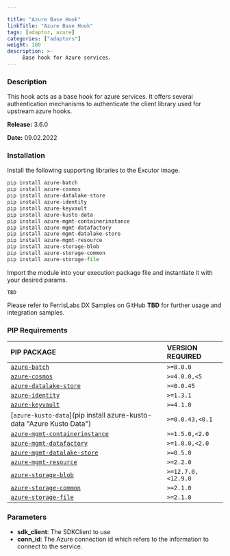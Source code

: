 ```yaml
---

title: "Azure Base Hook"
linkTitle: "Azure Base Hook"
tags: [adaptor, azure] 
categories: ["adaptors"]
weight: 100
description: >-
     Base hook for Azure services.
---
```


### Description

This hook acts as a base hook for azure services. It offers several authentication mechanisms to authenticate the client library used for upstream azure hooks.



**Release:** 3.6.0

**Date:** 09.02.2022



### Installation

Install the following supporting libraries to the Excutor image.

```python
pip install azure-batch
pip install azure-cosmos
pip install azure-datalake-store
pip install azure-identity
pip install azure-keyvault
pip install azure-kusto-data
pip install azure-mgmt-containerinstance
pip install azure-mgmt-datafactory
pip install azure-mgmt-datalake-store
pip install azure-mgmt-resource
pip install azure-storage-blob
pip install azure-storage-common
pip install azure-storage-file
```

Import the module into your execution package file and instantiate it with your desired params.

```
TBD
```

Please refer to FerrisLabs DX Samples on GitHub **TBD** for further usage and integration samples.

### PIP Requirements

| PIP PACKAGE | VERSION REQUIRED |
| :------------- | :--- |
| [`azure-batch`](https://pypi.org/project/azure-batch/ "Azure Batch") | `>=8.0.0`          |
| [`azure-cosmos`](https://pypi.org/project/azure-cosmos/ "Azure Cosmos") | `>=4.0.0,<5`       |
| [`azure-datalake-store`](https://pypi.org/project/azure-datalake-store/ "Azure Data Lake Store") | `>=0.0.45`         |
| [`azure-identity`](https://pypi.org/project/azure-identity/ "Azure Identity") | `>=1.3.1`          |
| [`azure-keyvault`](https://pypi.org/project/azure-keyvault/ "Azure KeyVault") | `>=4.1.0`          |
| [`azure-kusto-data`](pip install azure-kusto-data "Azure Kusto Data") | `>=0.0.43,<0.1`    |
| [`azure-mgmt-containerinstance`](https://pypi.org/project/azure-mgmt-containerinstance/ "Azure Mgmt Container Instance") | `>=1.5.0,<2.0`     |
| [`azure-mgmt-datafactory`](https://pypi.org/project/azure-mgmt-datafactory/ "Azure Mgmt Data Factory") | `>=1.0.0,<2.0`     |
| [`azure-mgmt-datalake-store`](https://pypi.org/project/azure-mgmt-datalake-store/ "Azure Mgmt Data Lake Store") | `>=0.5.0`          |
| [`azure-mgmt-resource`](https://pypi.org/project/azure-mgmt-resource/ "Azure Mgmt Resource") | `>=2.2.0`          |
| [`azure-storage-blob`](https://pypi.org/project/azure-storage-blob/ "Azure Storage Blob") | `>=12.7.0,<12.9.0` |
| [`azure-storage-common`](https://pypi.org/project/azure-storage-common/ "Azure Storage Common") | `>=2.1.0`          |
| [`azure-storage-file`](https://pypi.org/project/azure-storage-file/ "Azure Storage File") | `>=2.1.0`          |



### Parameters

- **sdk_client**: The SDKClient to use
- **conn_id**: The Azure connection id which refers to the information to connect to the service.
